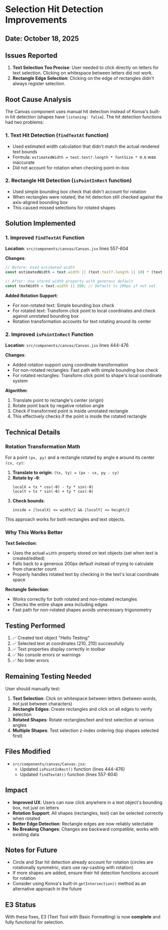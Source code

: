 # Selection Hit Detection Improvements

## Date: October 18, 2025

## Issues Reported

1. **Text Selection Too Precise**: User needed to click directly on letters for text selection. Clicking on whitespace between letters did not work.
2. **Rectangle Edge Selection**: Clicking on the edge of rectangles didn't always register selection.

## Root Cause Analysis

The Canvas component uses manual hit detection instead of Konva's built-in hit detection (shapes have `listening: false`). The hit detection functions had two problems:

### 1. Text Hit Detection (`findTextAt` function)
- Used estimated width calculation that didn't match the actual rendered text bounds
- Formula: `estimatedWidth = text.text?.length * fontSize * 0.6` was inaccurate
- Did not account for rotation when checking point-in-box

### 2. Rectangle Hit Detection (`isPointInRect` function)
- Used simple bounding box check that didn't account for rotation
- When rectangles were rotated, the hit detection still checked against the axis-aligned bounding box
- This caused missed selections for rotated shapes

## Solution Implemented

### 1. Improved `findTextAt` Function
**Location**: `src/components/canvas/Canvas.jsx` lines 557-604

**Changes**:
```javascript
// Before: Used estimated width
const estimatedWidth = text.width || (text.text?.length || 10) * (text.fontSize || 24) * 0.6;

// After: Use stored width property with generous default
const textWidth = text.width || 200; // Default to 200px if not set
```

**Added Rotation Support**:
- For non-rotated text: Simple bounding box check
- For rotated text: Transform click point to local coordinates and check against unrotated bounding box
- Rotation transformation accounts for text rotating around its center

### 2. Improved `isPointInRect` Function
**Location**: `src/components/canvas/Canvas.jsx` lines 444-476

**Changes**:
- Added rotation support using coordinate transformation
- For non-rotated rectangles: Fast path with simple bounding box check
- For rotated rectangles: Transform click point to shape's local coordinate system

**Algorithm**:
1. Translate point to rectangle's center (origin)
2. Rotate point back by negative rotation angle
3. Check if transformed point is inside unrotated rectangle
4. This effectively checks if the point is inside the rotated rectangle

## Technical Details

### Rotation Transformation Math

For a point `(px, py)` and a rectangle rotated by angle `θ` around its center `(cx, cy)`:

1. **Translate to origin**: `(tx, ty) = (px - cx, py - cy)`
2. **Rotate by -θ**: 
   ```
   localX = tx * cos(-θ) - ty * sin(-θ)
   localY = tx * sin(-θ) + ty * cos(-θ)
   ```
3. **Check bounds**: 
   ```
   inside = |localX| <= width/2 && |localY| <= height/2
   ```

This approach works for both rectangles and text objects.

### Why This Works Better

**Text Selection**:
- Uses the actual `width` property stored on text objects (set when text is created/edited)
- Falls back to a generous 200px default instead of trying to calculate from character count
- Properly handles rotated text by checking in the text's local coordinate space

**Rectangle Selection**:
- Works correctly for both rotated and non-rotated rectangles
- Checks the entire shape area including edges
- Fast path for non-rotated shapes avoids unnecessary trigonometry

## Testing Performed

1. ✅ Created text object "Hello Testing"
2. ✅ Selected text at coordinates (210, 210) successfully
3. ✅ Text properties display correctly in toolbar
4. ✅ No console errors or warnings
5. ✅ No linter errors

## Remaining Testing Needed

User should manually test:
1. **Text Selection**: Click on whitespace between letters (between words, not just between characters)
2. **Rectangle Edges**: Create rectangles and click on all edges to verify selection
3. **Rotated Shapes**: Rotate rectangles/text and test selection at various angles
4. **Multiple Shapes**: Test selection z-index ordering (top shapes selected first)

## Files Modified

- `src/components/canvas/Canvas.jsx`:
  - Updated `isPointInRect()` function (lines 444-476)
  - Updated `findTextAt()` function (lines 557-604)

## Impact

- **Improved UX**: Users can now click anywhere in a text object's bounding box, not just on letters
- **Rotation Support**: All shapes (rectangles, text) can be selected correctly when rotated
- **Better Edge Detection**: Rectangle edges are now reliably selectable
- **No Breaking Changes**: Changes are backward compatible, works with existing data

## Notes for Future

- Circle and Star hit detection already account for rotation (circles are rotationally symmetric, stars use ray-casting with rotation)
- If more shapes are added, ensure their hit detection functions account for rotation
- Consider using Konva's built-in `getIntersection()` method as an alternative approach in the future

## E3 Status

With these fixes, E3 (Text Tool with Basic Formatting) is now **complete** and fully functional for selection.

